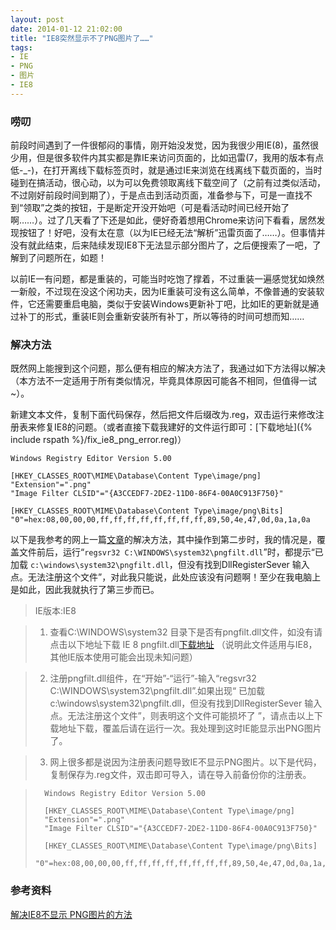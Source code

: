 ```yaml
---
layout: post
date: 2014-01-12 21:02:00
title: "IE8突然显示不了PNG图片了……"
tags:
- IE
- PNG
- 图片
- IE8
---
```


### 唠叨

前段时间遇到了一件很郁闷的事情，刚开始没发觉，因为我很少用IE(8)，虽然很少用，但是很多软件内其实都是靠IE来访问页面的，比如迅雷(7，我用的版本有点低-_-)，在打开离线下载标签页时，就是通过IE来浏览在线离线下载页面的，当时碰到在搞活动，很心动，以为可以免费领取离线下载空间了（之前有过类似活动，不过刚好前段时间到期了），于是点击到活动页面，准备参与下，可是一直找不到“领取”之类的按钮，于是断定开没开始吧（可是看活动时间已经开始了啊……）。过了几天看了下还是如此，便好奇着想用Chrome来访问下看看，居然发现按钮了！好吧，没有太在意（以为IE已经无法“解析”迅雷页面了……）。但事情并没有就此结束，后来陆续发现IE8下无法显示部分图片了，之后便搜索了一吧，了解到了问题所在，如题！

以前IE一有问题，都是重装的，可能当时吃饱了撑着，不过重装一遍感觉犹如焕然一新般，不过现在没这个闲功夫，因为IE重装可没有这么简单，不像普通的安装软件，它还需要重启电脑，类似于安装Windows更新补丁吧，比如IE的更新就是通过补丁的形式，重装IE则会重新安装所有补丁，所以等待的时间可想而知……

### 解决方法

既然网上能搜到这个问题，那么便有相应的解决方法了，我通过如下方法得以解决（本方法不一定适用于所有类似情况，毕竟具体原因可能各不相同，但值得一试~）。

新建文本文件，复制下面代码保存，然后把文件后缀改为.reg，双击运行来修改注册表来修复IE8的问题。（或者直接下载我建好的文件运行即可：[下载地址]({% include rspath %}/fix_ie8_png_error.reg)）

```
Windows Registry Editor Version 5.00
 
[HKEY_CLASSES_ROOT\MIME\Database\Content Type\image/png]
"Extension"=".png"
"Image Filter CLSID"="{A3CCEDF7-2DE2-11D0-86F4-00A0C913F750}"
 
[HKEY_CLASSES_ROOT\MIME\Database\Content Type\image/png\Bits]
"0"=hex:08,00,00,00,ff,ff,ff,ff,ff,ff,ff,ff,89,50,4e,47,0d,0a,1a,0a
```

以下是我参考的网上一篇[文章][ref1]的解决方法，其中操作到第二步时，我的情况是，覆盖文件前后，运行“`regsvr32 C:\WINDOWS\system32\pngfilt.dll`”时，都提示“已加载 `c:\windows\system32\pngfilt.dll`，但没有找到DllRegisterSever 输入点。无法注册这个文件”，对此我只能说，此处应该没有问题啊！至少在我电脑上是如此，因此我就执行了第三步而已。

>  IE版本:IE8
   
>  1. 查看C:\WINDOWS\system32 目录下是否有pngfilt.dll文件，如没有请点击以下地址下载
IE 8 pngfilt.dll[下载地址][ref2] （说明此文件适用与IE8，其他IE版本使用可能会出现未知问题）

>  2. 注册pngfilt.dll组件，在“开始”-“运行”-输入“regsvr32 C:\WINDOWS\system32\pngfilt.dll”.如果出现“ 已加载 c:\windows\system32\pngfilt.dll，但没有找到DllRegisterSever 输入点。无法注册这个文件”，则表明这个文件可能损坏了 ”，请点击以上下载地址下载，覆盖后请在运行一次。我处理到这时IE能显示出PNG图片了。

>  3. 网上很多都是说因为注册表问题导致IE不显示PNG图片。以下是代码，复制保存为.reg文件，双击即可导入，请在导入前备份你的注册表。

> ```
>	Windows Registry Editor Version 5.00
>	 
>	[HKEY_CLASSES_ROOT\MIME\Database\Content Type\image/png]
>	"Extension"=".png"
>	"Image Filter CLSID"="{A3CCEDF7-2DE2-11D0-86F4-00A0C913F750}"
>	 
>	[HKEY_CLASSES_ROOT\MIME\Database\Content Type\image/png\Bits]
>	"0"=hex:08,00,00,00,ff,ff,ff,ff,ff,ff,ff,ff,89,50,4e,47,0d,0a,1a,0a
> ```


### 参考资料
[解决IE8不显示 PNG图片的方法][ref1]


[ref1]: http://www.czj.name/archives/265.so "解决IE8不显示 PNG图片的方法"
[ref2]: http://czjtuku.bcs.duapp.com/soft/pngfilt.rar
